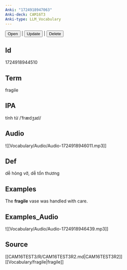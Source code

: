 ```yaml
---
Anki: "1724918947063"
Anki-deck: CAM16T3
Anki-type: LLM_Vocabulary
---
```

<button class="anki-btn-open">Open</button> | <button class="anki-btn-update">Update</button> | <button class="anki-btn-delete">Delete</button>

## Id
1724918944510
## Term
fragile
## IPA
tính từ /ˈfrædʒaɪl/
## Audio
 ![[Vocabulary/Audio/Audio-1724918946011.mp3]]
## Def
 dễ hỏng vỡ, dễ tổn thương

## Examples
The **fragile** vase was handled with care. 

## Examples_Audio
![[Vocabulary/Audio/Audio-1724918946439.mp3]]
## Source
 [[CAM16TEST3/R/CAM16TEST3R2.md|CAM16TEST3R2]] [[Vocabulary/fragile|fragile]]